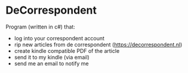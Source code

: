# DeCorrespondent

Program (written in c#) that:
- log into your correspondent account
- rip new articles from de correspondent (https://decorrespondent.nl)
- create kindle compatible PDF of the article
- send it to my kindle (via email)
- send me an email to notify me 
